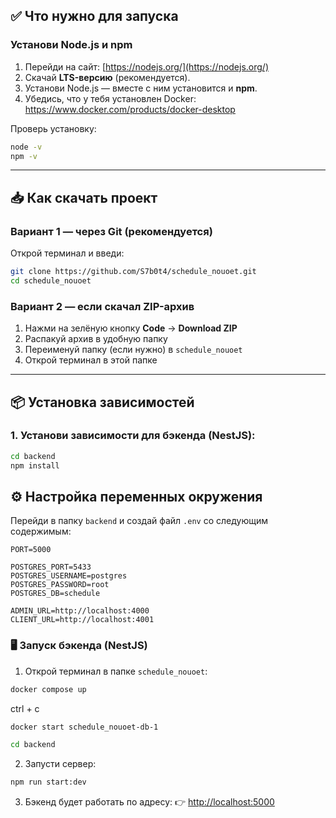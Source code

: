 ## ✅ Что нужно для запуска

### Установи Node.js и npm

1. Перейди на сайт: [https://nodejs.org/](https://nodejs.org/)
2. Скачай **LTS-версию** (рекомендуется).
3. Установи Node.js — вместе с ним установится и **npm**.
4. Убедись, что у тебя установлен Docker:
https://www.docker.com/products/docker-desktop

Проверь установку:

```bash
node -v
npm -v
```

---

## 📥 Как скачать проект

### Вариант 1 — через Git (рекомендуется)

Открой терминал и введи:

```bash
git clone https://github.com/S7b0t4/schedule_nouoet.git
cd schedule_nouoet
```

### Вариант 2 — если скачал ZIP-архив

1. Нажми на зелёную кнопку **Code** → **Download ZIP**
2. Распакуй архив в удобную папку
3. Переименуй папку (если нужно) в `schedule_nouoet`
4. Открой терминал в этой папке

---

## 📦 Установка зависимостей

### 1. Установи зависимости для бэкенда (NestJS):

```bash
cd backend
npm install
```

## ⚙️ Настройка переменных окружения

Перейди в папку `backend` и создай файл `.env` со следующим содержимым:

```env
PORT=5000

POSTGRES_PORT=5433
POSTGRES_USERNAME=postgres
POSTGRES_PASSWORD=root
POSTGRES_DB=schedule

ADMIN_URL=http://localhost:4000
CLIENT_URL=http://localhost:4001
```

### 🖥️ Запуск бэкенда (NestJS)

1. Открой терминал в папке `schedule_nouoet`:

```bash
docker compose up
```
ctrl + c 

```bash
docker start schedule_nouoet-db-1
```

```bash
cd backend
```

2. Запусти сервер:

```bash
npm run start:dev
```

3. Бэкенд будет работать по адресу:
   👉 [http://localhost:5000](http://localhost:5000)
